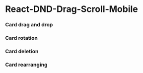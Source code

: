 # React-DND-Drag-Scroll-Mobile
 
### Card drag and drop
### Card rotation
### Card deletion
### Card rearranging 
